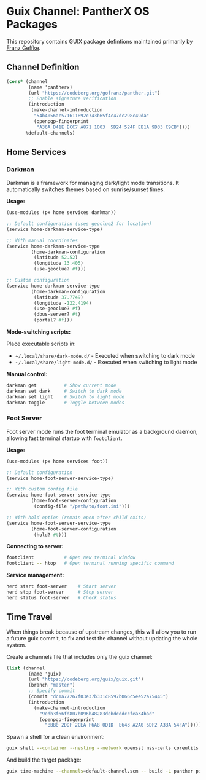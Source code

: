 # Guix Channel: PantherX OS Packages

This repository contains GUIX package defintions maintained primarily by [Franz Geffke](https://gofranz.com).

## Channel Definition

```scheme
(cons* (channel
        (name 'pantherx)
        (url "https://codeberg.org/gofranz/panther.git")
        ;; Enable signature verification
        (introduction
         (make-channel-introduction
          "54b4056ac571611892c743b65f4c47dc298c49da"
          (openpgp-fingerprint
           "A36A D41E ECC7 A871 1003  5D24 524F EB1A 9D33 C9CB"))))
       %default-channels)
```

## Home Services

### Darkman

Darkman is a framework for managing dark/light mode transitions. It automatically switches themes based on sunrise/sunset times.

**Usage:**

```scheme
(use-modules (px home services darkman))

;; Default configuration (uses geoclue2 for location)
(service home-darkman-service-type)

;; With manual coordinates
(service home-darkman-service-type
         (home-darkman-configuration
          (latitude 52.52)
          (longitude 13.405)
          (use-geoclue? #f)))

;; Custom configuration
(service home-darkman-service-type
         (home-darkman-configuration
          (latitude 37.7749)
          (longitude -122.4194)
          (use-geoclue? #f)
          (dbus-server? #t)
          (portal? #f)))
```

**Mode-switching scripts:**

Place executable scripts in:
- `~/.local/share/dark-mode.d/` - Executed when switching to dark mode
- `~/.local/share/light-mode.d/` - Executed when switching to light mode

**Manual control:**

```bash
darkman get          # Show current mode
darkman set dark     # Switch to dark mode
darkman set light    # Switch to light mode
darkman toggle       # Toggle between modes
```

### Foot Server

Foot server mode runs the foot terminal emulator as a background daemon, allowing fast terminal startup with `footclient`.

**Usage:**

```scheme
(use-modules (px home services foot))

;; Default configuration
(service home-foot-server-service-type)

;; With custom config file
(service home-foot-server-service-type
         (home-foot-server-configuration
          (config-file "/path/to/foot.ini")))

;; With hold option (remain open after child exits)
(service home-foot-server-service-type
         (home-foot-server-configuration
          (hold? #t)))
```

**Connecting to server:**

```bash
footclient           # Open new terminal window
footclient -- htop   # Open terminal running specific command
```

**Service management:**

```bash
herd start foot-server    # Start server
herd stop foot-server     # Stop server
herd status foot-server   # Check status
```

## Time Travel

When things break because of upstream changes, this will allow you to run a future guix commit, to fix and test the channel without updating the whole system.

Create a channels file that includes only the guix channel:

```scheme
(list (channel
        (name 'guix)
        (url "https://codeberg.org/guix/guix.git")
        (branch "master")
        ;; Specify commit
        (commit "dc1a77267f03e37b331c8597b066c5ee52a75445")
        (introduction
          (make-channel-introduction
            "9edb3f66fd807b096b48283debdcddccfea34bad"
            (openpgp-fingerprint
              "BBB0 2DDF 2CEA F6A8 0D1D  E643 A2A0 6DF2 A33A 54FA")))))
```

Spawn a shell for a clean environment:

```bash
guix shell --container --nesting --network openssl nss-certs coreutils guix
```

And build the target package:

```bash
guix time-machine --channels=default-channel.scm -- build -L panther pimsync
```